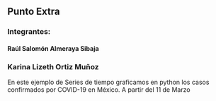 ## Punto Extra
### Integrantes:
#### Raúl Salomón Almeraya Sibaja
### Karina Lizeth Ortiz Muñoz


En este ejemplo de Series de tiempo graficamos en python los casos confirmados por COVID-19 en México. A partir del 11 de Marzo
